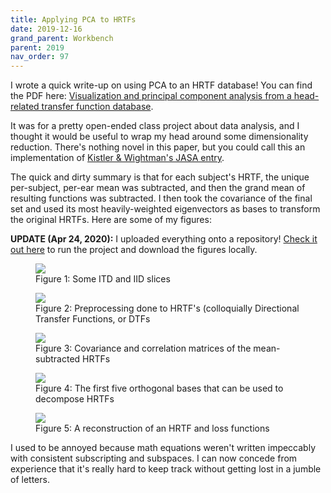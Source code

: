 ```yaml
---
title: Applying PCA to HRTFs
date: 2019-12-16
grand_parent: Workbench
parent: 2019
nav_order: 97
---
```


I wrote a quick write-up on using PCA to an HRTF database! You can find the PDF here: [Visualization and principal component analysis from a head-related transfer function database](https://github.com/alextongue/hrtf-pca/blob/master/writeup/Tung_HRTFPCA_report.pdf).

It was for a pretty open-ended class project about data analysis, and I thought it would be useful to wrap my head around some dimensionality reduction. There's nothing novel in this paper, but you could call this an implementation of [Kistler & Wightman's JASA entry](https://doi.org/10.1121/1.402444).

The quick and dirty summary is that for each subject's HRTF, the unique per-subject, per-ear mean was subtracted, and then the grand mean of resulting functions was subtracted. I then took the covariance of the final set and used its most heavily-weighted eigenvectors as bases to transform the original HRTFs. Here are some of my figures:

**UPDATE (Apr 24, 2020):** I uploaded everything onto a repository! [Check it out here](https://github.com/alextongue/hrtf-pca) to run the project and download the figures locally.

<figure>
  <img src="https://github.com/alextongue/hrtf-pca/blob/master/writeup/itd_iid.png?raw=true">
  <figcaption>Figure 1: Some ITD and IID slices</figcaption>
</figure>
  
<figure>
  <img src="https://github.com/alextongue/hrtf-pca/blob/master/writeup/hrtf_dtf.png?raw=true">
  <figcaption>Figure 2: Preprocessing done to HRTF's (colloquially Directional Transfer Functions, or DTFs</figcaption>
</figure>

<figure>
  <img src="https://github.com/alextongue/hrtf-pca/blob/master/writeup/covar_corre.png?raw=true">
  <figcaption>Figure 3: Covariance and correlation matrices of the mean-subtracted HRTFs</figcaption>
</figure>

<figure>
    <img src="https://github.com/alextongue/hrtf-pca/blob/master/writeup/components.png?raw=true">
  <figcaption>Figure 4: The first five orthogonal bases that can be used to decompose HRTFs</figcaption>
</figure>

<figure>
  <img src="https://github.com/alextongue/hrtf-pca/blob/master/writeup/hrtf2_loss.png?raw=true">
  <figcaption>Figure 5: A reconstruction of an HRTF and loss functions</figcaption>
</figure>


I used to be annoyed because math equations weren't written impeccably with consistent subscripting and subspaces. I can now concede from experience that it's really hard to keep track without getting lost in a jumble of letters.